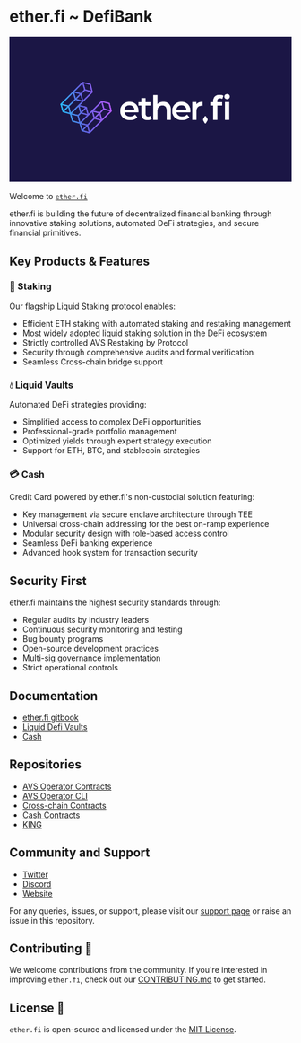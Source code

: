 # ether.fi ~ DefiBank

<p align="center">
  <img src="https://github.com/GadzeFinance/Image-Hosting/blob/main/Etherfi-Logo.png" alt="Etherfi Logo">
</p>

Welcome to [`ether.fi`](https://ether.fi/)

ether.fi is building the future of decentralized financial banking through innovative staking solutions, automated DeFi strategies, and secure financial primitives.

## Key Products & Features

### 🌊 Staking
Our flagship Liquid Staking protocol enables:
- Efficient ETH staking with automated staking and restaking management
- Most widely adopted liquid staking solution in the DeFi ecosystem
- Strictly controlled AVS Restaking by Protocol
- Security through comprehensive audits and formal verification
- Seamless Cross-chain bridge support

### 💧 Liquid Vaults
Automated DeFi strategies providing:
- Simplified access to complex DeFi opportunities
- Professional-grade portfolio management
- Optimized yields through expert strategy execution
- Support for ETH, BTC, and stablecoin strategies

### 💳 Cash
Credit Card powered by ether.fi's non-custodial solution featuring:
- Key management via secure enclave architecture through TEE
- Universal cross-chain addressing for the best on-ramp experience
- Modular security design with role-based access control
- Seamless DeFi banking experience
- Advanced hook system for transaction security

## Security First

ether.fi maintains the highest security standards through:
- Regular audits by industry leaders
- Continuous security monitoring and testing
- Bug bounty programs
- Open-source development practices
- Multi-sig governance implementation
- Strict operational controls


## Documentation

- [ether.fi gitbook](https://etherfi.gitbook.io/etherfi/)
- [Liquid Defi Vaults](https://etherfi.gitbook.io/etherfi/liquid)
- [Cash](https://etherfi.gitbook.io/etherfi/cash/technical-documentation)

## Repositories

- [AVS Operator Contracts](https://github.com/etherfi-protocol/etherfi-avs-operator)
- [AVS Operator CLI](https://github.com/etherfi-protocol/etherfi-avs-operator-CLI)
- [Cross-chain Contracts](https://github.com/etherfi-protocol/weETH-cross-chain/)
- [Cash Contracts](https://github.com/etherfi-protocol/cash-v3)
- [KING](https://github.com/orgs/King-Protocol/repositories)

## Community and Support

- [Twitter](https://twitter.com/ether_fi)
- [Discord](https://discord.gg/etherfi)
- [Website](https://ether.fi)

For any queries, issues, or support, please visit our [support page](SUPPORT.md) or raise an issue in this repository.

## Contributing 🤝
We welcome contributions from the community. If you're interested in improving `ether.fi`, check out our [CONTRIBUTING.md](CONTRIBUTING.md) to get started.

## License 📄
`ether.fi` is open-source and licensed under the [MIT License](LICENSE).
